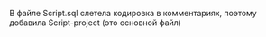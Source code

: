 В файле Script.sql слетела кодировка в комментариях, поэтому добавила Script-project (это основной файл)
